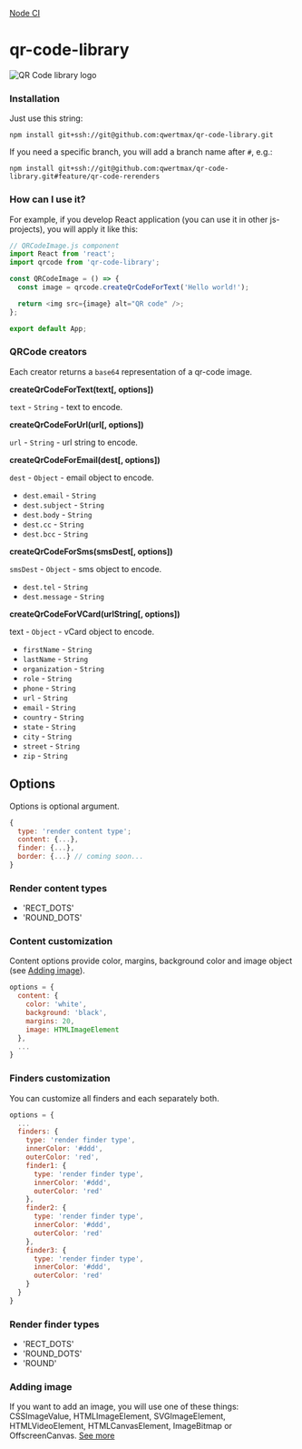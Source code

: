 [Node CI](https://github.com/actions/toolkit/workflows/workflow%3A"Node+CI"/badge.svg)


# qr-code-library

![QR Code library logo](https://i.ibb.co/4sgYMLw/cbimage.png)

### Installation

Just use this string:

```
npm install git+ssh://git@github.com:qwertmax/qr-code-library.git
```

If you need a specific branch, you will add a branch name after `#`, e.g.:

```
npm install git+ssh://git@github.com:qwertmax/qr-code-library.git#feature/qr-code-rerenders
```

### How can I use it?

For example, if you develop React application (you can use it in other js-projects), you will apply it like this:

```js
// QRCodeImage.js component
import React from 'react';
import qrcode from 'qr-code-library';

const QRCodeImage = () => {
  const image = qrcode.createQrCodeForText('Hello world!');

  return <img src={image} alt="QR code" />;
};

export default App;
```

### QRCode creators

Each creator returns a `base64` representation of a qr-code image.

**createQrCodeForText(text[, options])**

`text` - `String` - text to encode.

**createQrCodeForUrl(url[, options])**

`url` - `String` - url string to encode.

**createQrCodeForEmail(dest[, options])**

`dest` - `Object` - email object to encode.

- `dest.email` - `String`
- `dest.subject` - `String`
- `dest.body` - `String`
- `dest.cc` - `String`
- `dest.bcc` - `String`

**createQrCodeForSms(smsDest[, options])**

`smsDest` - `Object` - sms object to encode.

- `dest.tel` - `String`
- `dest.message` - `String`

**createQrCodeForVCard(urlString[, options])**

text - `Object` - vCard object to encode.

- `firstName` - `String`
- `lastName` - `String`
- `organization` - `String`
- `role` - `String`
- `phone` - `String`
- `url` - `String`
- `email` - `String`
- `country` - `String`
- `state` - `String`
- `city` - `String`
- `street` - `String`
- `zip` - `String`

## Options

Options is optional argument.

```js
{
  type: 'render content type';
  content: {...},
  finder: {...},
  border: {...} // coming soon...
}
```

### Render content types

- 'RECT_DOTS'
- 'ROUND_DOTS'

### Content customization

Content options provide color, margins, background color and image object (see [Adding image](#Adding-image)).

```js
options = {
  content: {
    color: 'white',
    background: 'black',
    margins: 20,
    image: HTMLImageElement
  },
  ...
}
```

### Finders customization

You can customize all finders and each separately both.

```js
options = {
  ...
  finders: {
    type: 'render finder type',
    innerColor: '#ddd',
    outerColor: 'red',
    finder1: {
      type: 'render finder type',
      innerColor: '#ddd',
      outerColor: 'red'
    },
    finder2: {
      type: 'render finder type',
      innerColor: '#ddd',
      outerColor: 'red'
    },
    finder3: {
      type: 'render finder type',
      innerColor: '#ddd',
      outerColor: 'red'
    }
  }
}
```

### Render finder types

- 'RECT_DOTS'
- 'ROUND_DOTS'
- 'ROUND'

### Adding image

If you want to add an image, you will use one of these things: CSSImageValue, HTMLImageElement, SVGImageElement, HTMLVideoElement, HTMLCanvasElement, ImageBitmap or OffscreenCanvas.
[See more](https://developer.mozilla.org/en-US/docs/Web/API/Canvas_API/Tutorial/Using_images)
